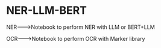 # NER-LLM-BERT

NER--->Notebook to perform NER with LLM or BERT+LLM

OCR--->Notebook to perform OCR with Marker library
